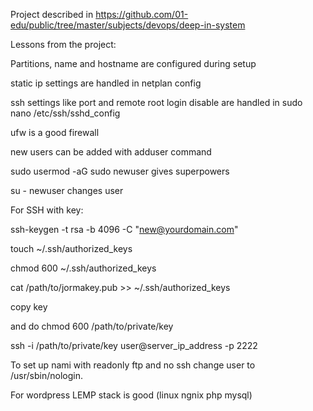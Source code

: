 Project described in https://github.com/01-edu/public/tree/master/subjects/devops/deep-in-system

Lessons from the project:

Partitions, name and hostname are configured during setup

static ip settings are handled in netplan config

ssh settings like port and remote root login disable are handled in sudo nano /etc/ssh/sshd_config

ufw is a good firewall

new users can be added with adduser command

sudo usermod -aG sudo newuser gives superpowers

su - newuser changes user

For SSH with key:

ssh-keygen -t rsa -b 4096 -C "new@yourdomain.com"

touch ~/.ssh/authorized_keys

chmod 600 ~/.ssh/authorized_keys

cat /path/to/jormakey.pub >> ~/.ssh/authorized_keys


copy key

and do chmod 600 /path/to/private/key

ssh -i /path/to/private/key user@server_ip_address -p 2222



To set up nami with readonly ftp and no ssh change user to /usr/sbin/nologin. 

For wordpress LEMP stack is good (linux ngnix php mysql)